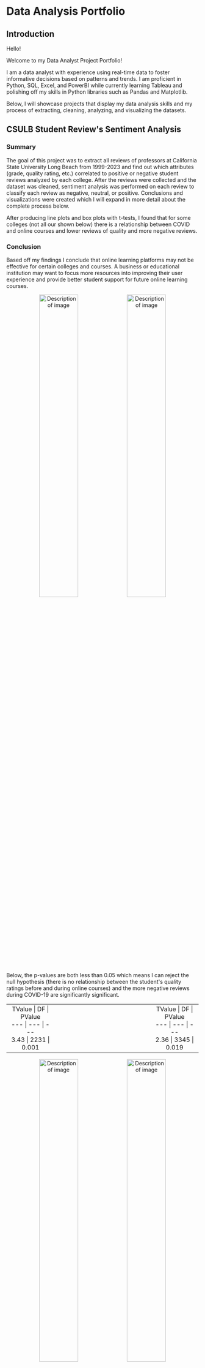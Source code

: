 # Data Analysis Portfolio
## Introduction
Hello!

Welcome to my Data Analyst Project Portfolio! 

I am a data analyst with experience using real-time data to foster informative decisions based on patterns and trends. I am proficient in Python, SQL, Excel, and PowerBI while currently learning Tableau and polishing off my skills in Python libraries such as Pandas and Matplotlib.

Below, I will showcase projects that display my data analysis skills and my process of extracting, cleaning, analyzing, and visualizing the datasets.

## CSULB Student Review's Sentiment Analysis
### Summary

The goal of this project was to extract all reviews of professors at California State University Long Beach from 1999-2023 and find out which attributes (grade, quality rating, etc.) correlated to positive or negative student reviews analyzed by each college. After the reviews were collected and the dataset was cleaned, sentiment analysis was performed on each review to classify each review as negative, neutral, or positive. Conclusions and visualizations were created which I will expand in more detail about the complete process below.

After producing line plots and box plots with t-tests, I found that for some colleges (not all our shown below) there is a relationship between COVID and online courses and lower reviews of quality and more negative reviews.

### Conclusion

Based off my findings I conclude that online learning platforms may not be effective for certain colleges and courses. A business or educational institution may want to focus more resources into improving their user experience and provide better student support for future online learning courses.

<p align="center">
  <img src="https://github.com/user-attachments/assets/a4185b69-8e36-4a1f-ae7e-b16dc209e670" alt="Description of image" width="45%" style="display: inline-block;">
  <img src="https://github.com/user-attachments/assets/618e5224-f0bf-4a20-9eb2-13b901538e41" alt="Description of image" width="45%" style="display: inline-block;">
</p>

Below, the p-values are both less than 0.05 which means I can reject the null hypothesis (there is no relationship between the student's quality ratings before and during online courses) and the more negative reviews during COVID-19 are significantly significant.

<table align="center">
  <tr>
    <td align="center">
      TValue | DF | PValue <br>
      --- | --- | --- <br>
      3.43 | 2231 | 0.001
    </td>
    <td align="center" style="width: 50%;"></td> <!-- Spacer -->
    <td align="center">
      TValue | DF | PValue <br>
      --- | --- | --- <br>
      2.36 | 3345 | 0.019
    </td>
  </tr>
</table>

<p align="center">
  <img src="https://github.com/user-attachments/assets/591658f4-a92a-4300-8573-5312ec18128a" alt="Description of image" width="45%" style="display: inline-block;">
  <img src="https://github.com/user-attachments/assets/cc5b1ba8-6a35-499a-8cc1-d420a350e000" alt="Description of image" width="45%" style="display: inline-block;">
</p>

### Challenges

The most significant challenge I faced was after collecting all the reviews, I noticed that the same professor would have more than one entry because students either mispelled their name or they taught courses in slightly different departments. To resolve this issue, I combined two string distance metrics (Levenshtein and Jaro-Winkler) to perform name matching (done in Python) and create a mapping table (a CSV manipulated in Excel) that I used to match reviews that pertained to the same professor using their instructorIDs. My mapping table consists of over 250 paired professors.

<p align="center">
  <img src="https://github.com/user-attachments/assets/a1bd5f1f-4d47-4233-ae50-f9d5c4211591" alt="Description of image" width="45%" style="display: inline-block;">
</p>

### Data Collection and Preparation

To collect the required student review data I used the following api: https://github.com/Nobelz/RateMyProfessorAPI and the Python package Selenium to extract the elements I was looking for. I used the xpath of the element on the page to tell the script what to extract and stored all these attributes and instructors in a MySQL database. I then extracted the database into a CSV so I could clean the data easier and manage it in Excel.

<p align="center">
  <img src="https://github.com/user-attachments/assets/06dbb53d-0a07-492b-a36c-74beff20baf4" alt="Description of image" width="45%" style="display: inline-block;">
</p>

### PowerBI Interactive Dashboard
